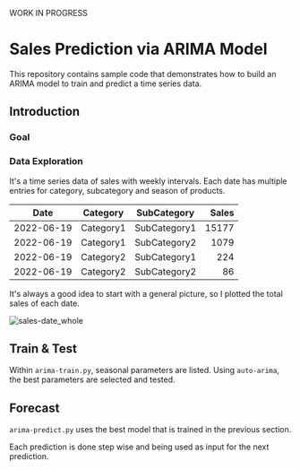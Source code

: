 WORK IN PROGRESS

# Sales Prediction via ARIMA Model

This repository contains sample code that demonstrates how to build an ARIMA model to train and predict a time series data.

## Introduction
### Goal


### Data Exploration

It's a time series data of sales with weekly intervals. Each date has multiple entries for category, subcategory and season of products.

| Date | Category | SubCategory | Sales |
| --- | --- | --- | ---: |
| 2022-06-19 | Category1 | SubCategory1 | 15177 |
| 2022-06-19 | Category1 | SubCategory2 | 1079 |
| 2022-06-19 | Category2 | SubCategory1 | 224 |
| 2022-06-19 | Category2 | SubCategory2 | 86 |

It's always a good idea to start with a general picture, so I plotted the total sales of each date.

![sales-date_whole](https://github.com/user-attachments/assets/034f1619-dd17-44db-9b28-95a7ff0b3e38)


## Train & Test
Within `arima-train.py`, seasonal parameters are listed. Using `auto-arima`, the best parameters are selected and tested.

## Forecast
`arima-predict.py` uses the best model that is trained in the previous section.

Each prediction is done step wise and being used as input for the next prediction.
